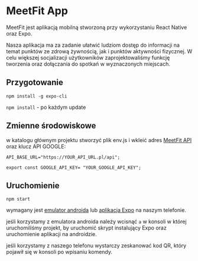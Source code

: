 # MeetFit App
MeetFit jest aplikacją mobilną stworzoną przy wykorzystaniu React Native oraz Expo.

Nasza aplikacja ma za zadanie ułatwić ludziom dostęp do informacji na temat punktów ze zdrową żywnością, jak i punktów aktywności fizycznej.  W celu większej socjalizacji użytkowników zaprojektowaliśmy funkcję tworzenia oraz dołączania do spotkań w wyznaczonych miejscach.
## Przygotowanie
```npm install -g expo-cli```


```npm install``` - po każdym update

## Zmienne środowiskowe

w katalogu głównym projektu stworzyć plik env.js i wkleić adres [MeetFit API](https://github.com/rafalandrzejewski/MeetFitAPI) oraz klucz API GOOGLE:

```API_BASE_URL="https://YOUR_API_URL.pl/api";```

```export const GOOGLE_API_KEY= "YOUR_GOOGLE_API_KEY";```

## Uruchomienie
```npm start``` 

wymagany jest [emulator androida](https://developer.android.com/studio) lub [aplikacja Expo](https://play.google.com/store/apps/details?id=host.exp.exponent&hl=pl&gl=US) na naszym telefonie. 

jeśli korzystamy z emulatora androida należy wcisnąć ```a``` w konsoli w której uruchomiliśmy projekt, by uruchomić skrypt instalujący Expo oraz uruchomienie aplikacji na androidzie.

jeśli korzystamy z naszego telefonu wystarczy zeskanować kod QR, który pojawił się w konsoli po wpisaniu komendy.
